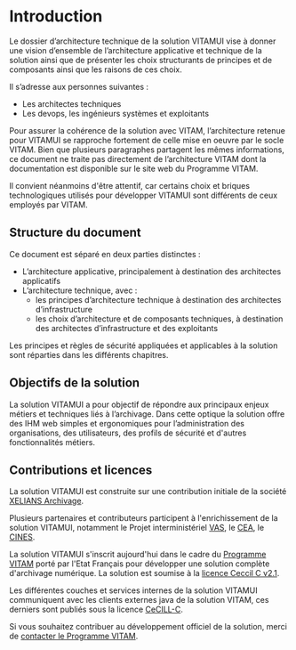 
# Introduction

Le dossier d’architecture technique de la solution VITAMUI vise à donner une vision d’ensemble de l’architecture applicative et technique de la solution ainsi que de présenter les choix structurants de principes et de composants ainsi que les raisons de ces choix.

Il s’adresse aux personnes suivantes :

* Les architectes techniques
* Les devops, les ingénieurs systèmes et exploitants

Pour assurer la cohérence de la solution avec VITAM, l’architecture retenue pour VITAMUI se rapproche fortement de celle mise en oeuvre par le socle VITAM. Bien que plusieurs paragraphes partagent les mêmes informations, ce document ne traite pas directement de l’architecture VITAM dont la documentation est disponible sur le site web du Programme VITAM.

Il convient néanmoins d'être attentif, car certains choix et briques technologiques utilisés pour développer VITAMUI sont différents de ceux employés par VITAM.

## Structure du document

Ce document est séparé en deux parties distinctes :

* L’architecture applicative, principalement à destination des architectes applicatifs
* L’architecture technique, avec :
  * les principes d’architecture technique à destination des architectes d’infrastructure
  * les choix d’architecture et de composants techniques, à destination des architectes d’infrastructure et des exploitants

Les principes et règles de sécurité appliquées et applicables à la solution sont réparties dans les différents chapitres.

## Objectifs de la solution

La solution VITAMUI a pour objectif de répondre aux principaux enjeux métiers et techniques liés à l’archivage. Dans cette optique la solution offre des IHM web simples et ergonomiques pour l’administration des organisations, des utilisateurs, des profils de sécurité et d'autres fonctionnalités métiers.

## Contributions et licences

La solution VITAMUI est construite sur une contribution initiale de la société [XELIANS Archivage](https://www.xelians.fr/).

Plusieurs partenaires et contributeurs participent à l'enrichissement de la solution VITAMUI, notamment le Projet interministériel [VAS](http://www.programmevitam.fr/pages/VaS/), le [CEA](https://www.cea.fr/), le [CINES](https://www.cines.fr/).

La solution VITAMUI s'inscrit aujourd'hui dans le cadre du [Programme VITAM](https://www.programmevitam.fr/) porté par l'Etat Français pour développer une solution complète d'archivage numérique. La solution est soumise à la [licence Ceccil C v2.1](https://cecill.info/licences/Licence_CeCILL_V2.1-fr.html).

Les différentes couches et services internes de la solution VITAMUI communiquent avec les clients externes java de la solution VITAM, ces derniers sont publiés sous la licence [CeCILL-C](https://cecill.info/licences/Licence_CeCILL-C_V1-fr.html).

Si vous souhaitez contribuer au développement officiel de la solution, merci de [contacter le Programme VITAM](contact@programmevitam.fr).
